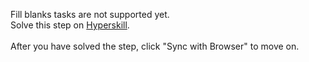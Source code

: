 Fill blanks tasks are not supported yet. <br>Solve this step on <a href="https://hyperskill.org/learn/step/39985">Hyperskill</a>. <br><br>After you have solved the step, click "Sync with Browser"  to move on.